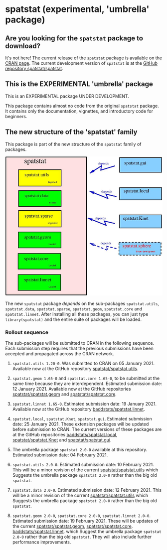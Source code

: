 # spatstat (experimental, 'umbrella' package)

## Are you looking for the `spatstat` package to download?

It's not here!
The current release of the `spatstat` package is available on 
the [CRAN page](https://cran.r-project.org/web/packages/spatstat).
The current development version of `spatstat` is at 
the [GitHub repository spatstat/spatstat](https://github.com/spatstat/spatstat).

## This is the EXPERIMENTAL 'umbrella' package

This is an EXPERIMENTAL package UNDER DEVELOPMENT.

This package contains almost no code from the original `spatstat` package.
It contains only the documentation, vignettes, and introductory
code for beginners.

## The new structure of the 'spatstat' family

This package is part of the new structure of the `spatstat` family of
packages.

![Spatstat pieces](RepoStuff/newspatstat.jpg)

The new `spatstat` package *depends* on the sub-packages `spatstat.utils`,
`spatstat.data`, `spatstat.sparse`, `spatstat.geom`, `spatstat.core`
and `spatstat.linnet`. After installing all these packages, you can just
type `library(spatstat)` and the entire suite of packages will be loaded.


### Rollout sequence

The sub-packages will be submitted to CRAN in the following sequence.
Each submission step requires that the previous submissions have been
accepted and propagated across the CRAN network.

1. `spatstat.utils 1.20-0`. Was submitted to CRAN on 05 January 2021.
Available now at the GitHub repository
[spatstat/spatstat.utils](https://github.com/spatstat/spatstat.utils).

2. `spatstat.geom 1.65-0` and `spatstat.core 1.65-0`, to be submitted at the
same time because they are interdependent.
Estimated submission date: 12 January 2021.
Available now at the GitHub repositories
[spatstat/spatstat.geom](https://github.com/spatstat/spatstat.geom)
and 
[spatstat/spatstat.core](https://github.com/spatstat/spatstat.core).

3. `spatstat.linnet 1.65-0`.
Estimated submission date: 19 January 2021.
Available now at the GitHub repository
[baddstats/spatstat.linnet](https://github.com/baddstats/spatstat.linnet).

4. `spatstat.local`, `spatstat.Knet`, `spatstat.gui`.
Estimated submission date: 25 January 2021.
These extension packages will be updated before submission to CRAN.
The current versions of these packages are at the GitHub repositories
[baddstats/spatstat.local](https://github.com/baddstats/spatstat.local),
[spatstat/spatstat.Knet](https://github.com/spatstat/spatstat.Knet) and
[spatstat/spatstat.gui](https://github.com/spatstat/spatstat.gui).

5. The umbrella package `spatstat 2.0-0` available at this repository.
Estimated submission date: 04 February 2021.

6. `spatstat.utils 2.0-0`.
Estimated submission date: 10 February 2021.
This will be a minor revision of the current
[spatstat/spatstat.utils](https://github.com/spatstat/spatstat.utils)
which Suggests the umbrella package `spatstat 2.0-0`
rather than the big old `spatstat`.
   
7. `spatstat.data 2.0-0`.
Estimated submission date: 12 February 2021.
This will be a minor revision of the current
[spatstat/spatstat.utils](https://github.com/spatstat/spatstat.utils)
which Suggests the umbrella package `spatstat 2.0-0`
rather than the big old `spatstat`.

8. `spatstat.geom 2.0-0`, `spatstat.core 2.0-0`, `spatstat.linnet 2.0-0`.
Estimated submission date: 19 February 2021.
These will be updates of the current 
[spatstat/spatstat.geom](https://github.com/spatstat/spatstat.geom),
[spatstat/spatstat.core](https://github.com/spatstat/spatstat.core).
[baddstats/spatstat.linnet](https://github.com/baddstats/spatstat.linnet).
which Suggest the umbrella package `spatstat 2.0-0`
rather than the big old `spatstat`. They will also include further
performance improvements.

